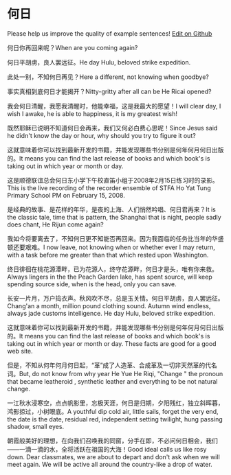# 何日

Please help us improve the quality of example sentences! [Edit on Github](https://github.com/jiyushe/jiyu-example-sentence-source/blob/main/chinese/heri.md)

<p><span class="chinese">何日你再回来呢？</span><span class="english">When are you coming again?</span></p>

<p><span class="chinese">何日平胡虏，良人罢远征。</span><span class="english">He day Hulu, beloved strike expedition.</span></p>

<p><span class="chinese">此处一别，不知何日再见？</span><span class="english">Here a different, not knowing when goodbye?</span></p>

<p><span class="chinese">事实真相到底何日才能揭开？</span><span class="english">Nitty-gritty after all can be He Ricai opened?</span></p>

<p><span class="chinese">我会何日清醒，我愿我清醒时，他能幸福，这是我最大的愿望！</span><span class="english">I will clear day, I wish I awake, he is able to happiness, it is my greatest wish!</span></p>

<p><span class="chinese">既然耶稣已说明不知道何日会再来，我们又何必白费心思呢！</span><span class="english">Since Jesus said he didn't know the day or hour, why should you try to figure it out?</span></p>

<p><span class="chinese">这就意味着你可以找到最新开发的书籍，并能发现哪些书分别是何年何月何日出版的。</span><span class="english">It means you can find the last release of books and which book's is taking out in which year or month or day.</span></p>

<p><span class="chinese">这是顺德联谊总会何日东小学下午校直笛小组于2008年2月15日练习时的录影。</span><span class="english">This is the live recording of the recorder ensemble of STFA Ho Yat Tung Primary School PM on February 15, 2008.</span></p>

<p><span class="chinese">是经典的故事、是花样的年华，是夜的上海、人们悄然吟唱、何日君再来？</span><span class="english">It is the classic tale, time that is pattern, the Shanghai that is night, people sadly does chant, He Rijun come again?</span></p>

<p><span class="chinese">我如今将要离去了，不知何日更不知能否再回来。因为我面临的任务比当年的华盛顿还要艰难。</span><span class="english">I now leave, not knowing when or whether ever I may return, with a task before me greater than that which rested upon Washington.</span></p>

<p><span class="chinese">终日徘徊在桃花源潭畔，已为花源人，终守花源畔，何日才是头，唯有你来救。</span><span class="english">Always lingers in the the Peach Garden lake, has spent source, will keep spending source side, when is the head, only you can save.</span></p>

<p><span class="chinese">长安一片月，万户捣衣声。秋风吹不尽，总是玉关情。何日平胡虏，良人罢远征。</span><span class="english">Chang'an a month, million pound clothing sound. Autumn wind endless, always jade customs intelligence. He day Hulu, beloved strike expedition.</span></p>

<p><span class="chinese">这就意味着你可以找到最新开发的书籍，并能发现哪些书分别是何年何月何日出版的。</span><span class="english">It means you can find the last release of books and which book's is taking out in which year or month or day. These facts are good for a good web site.</span></p>

<p><span class="chinese">但是，不知从何年何月何日起，“革”成了人造革、合成革及一切非天然革的代名词。</span><span class="english">But, do not know from why year He Yue He Riqi, "Change " the pronoun that became leatheroid , synthetic leather and everything to be not natural change.</span></p>

<p><span class="chinese">一江秋水浸寒空，点点帆影里，忘极天涯，何日是归期，夕阳残红，独立斜晖暮，鸿影掠过，小树眼底。</span><span class="english">A youthful dip cold air, little sails, forget the very end, the date is the date, residual red, independent setting twilight, hung passing shadow, small eyes.</span></p>

<p><span class="chinese">朝霞般美好的理想，在向我们召唤我的同窗，分手在即，不必问何日相会，我们——一滴一滴的水，全将活跃在祖国的大海！</span><span class="english">Good ideal calls us like rosy down. Dear classmates, we are about to depart and don't ask when we will meet again. We will be active all around the country-like a drop of water.</span></p>

